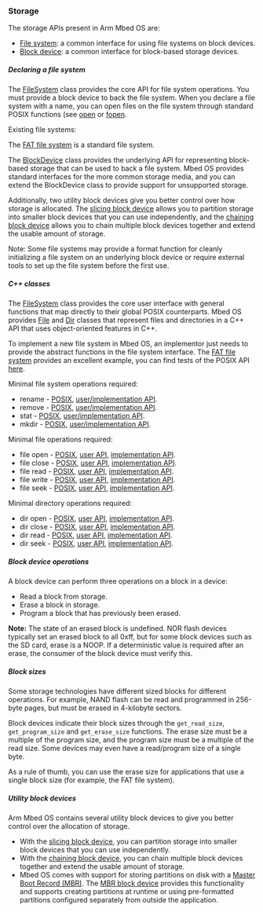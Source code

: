 ### Storage

The storage APIs present in Arm Mbed OS are:

* [File system](filesystem.md): a common interface for using file systems on block devices.
* [Block device](block_device.md): a common interface for block-based storage devices.

##### Declaring a file system

The [FileSystem](https://github.com/ARMmbed/mbed-os/blob/master/features/filesystem/FileSystem.h) class provides the core API for file system operations. You must provide a block device to back the file system. When you declare a file system with a name, you can open files on the file system through standard POSIX functions (see [open](http://pubs.opengroup.org/onlinepubs/009695399/functions/open.html) or [fopen](http://pubs.opengroup.org/onlinepubs/9699919799/functions/fopen.html).

Existing file systems:

The [FAT file system](https://github.com/ARMmbed/mbed-os/tree/master/features/filesystem/fat) is a standard file system.

The [BlockDevice](https://github.com/ARMmbed/mbed-os/blob/master/features/filesystem/bd/BlockDevice.h) class provides the underlying API for representing block-based storage that can be used to back a file system. Mbed OS provides standard interfaces for the more common storage media, and you can extend the BlockDevice class to provide support for unsupported storage.

Additionally, two utility block devices give you better control over how storage is allocated. The [slicing block device](https://github.com/ARMmbed/mbed-os/blob/master/features/filesystem/bd/SlicingBlockDevice.h) allows you to partition storage into smaller block devices that you can use independently, and the [chaining block device](https://github.com/ARMmbed/mbed-os/blob/master/features/filesystem/bd/ChainingBlockDevice.h) allows you to chain multiple block devices together and extend the usable amount of storage.

Note: Some file systems may provide a format function for cleanly initializing a file system on an underlying block device or require external tools to set up the file system before the first use.

##### C++ classes

The [FileSystem](https://github.com/ARMmbed/mbed-os/blob/master/features/filesystem/FileSystem.h) class provides the core user interface with general functions that map directly to their global POSIX counterparts. Mbed OS provides [File](https://github.com/ARMmbed/mbed-os/blob/master/features/filesystem/File.h) and [Dir](https://github.com/ARMmbed/mbed-os/blob/master/features/filesystem/Dir.h) classes that represent files and directories in a C++ API that uses object-oriented features in C++.

To implement a new file system in Mbed OS, an implementor just needs to provide the abstract functions in the file system interface. The [FAT file system](https://github.com/ARMmbed/mbed-os/blob/master/features/filesystem/fat/FATFileSystem.cpp) provides an excellent example, you can find tests of the POSIX API [here](https://github.com/ARMmbed/sd-driver/tree/master/features/TESTS/filesystem).

Minimal file system operations required:

- rename - [POSIX](http://pubs.opengroup.org/onlinepubs/009695399/functions/rename.html), [user/implementation API](https://github.com/ARMmbed/mbed-os/blob/master/features/filesystem/FileSystem.h#L75).
- remove - [POSIX](http://pubs.opengroup.org/onlinepubs/009695399/functions/remove.html), [user/implementation API](https://github.com/ARMmbed/mbed-os/blob/master/features/filesystem/FileSystem.h#L67).
- stat - [POSIX](http://pubs.opengroup.org/onlinepubs/009695399/functions/stat.html), [user/implementation API](https://github.com/ARMmbed/mbed-os/blob/master/features/filesystem/FileSystem.h#L83).
- mkdir - [POSIX](http://pubs.opengroup.org/onlinepubs/9699919799/functions/mkdir.html), [user/implementation API](https://github.com/ARMmbed/mbed-os/blob/master/features/filesystem/FileSystem.h#L91).

Minimal file operations required:

- file open - [POSIX](http://pubs.opengroup.org/onlinepubs/9699919799/functions/open.html), [user API](https://github.com/ARMmbed/mbed-os/blob/master/features/filesystem/File.h#L63), [implementation API](https://github.com/ARMmbed/mbed-os/blob/master/features/filesystem/FileSystem.h#L105).
- file close - [POSIX](http://pubs.opengroup.org/onlinepubs/9699919799/functions/close.html), [user API](https://github.com/ARMmbed/mbed-os/blob/master/features/filesystem/File.h#L69), [implementation API](https://github.com/ARMmbed/mbed-os/blob/master/features/filesystem/FileSystem.h#L112).
- file read - [POSIX](http://pubs.opengroup.org/onlinepubs/9699919799/functions/read.html), [user API](https://github.com/ARMmbed/mbed-os/blob/master/features/filesystem/File.h#L78), [implementation API](https://github.com/ARMmbed/mbed-os/blob/master/features/filesystem/FileSystem.h#L121).
- file write - [POSIX](http://pubs.opengroup.org/onlinepubs/9699919799/functions/write.html), [user API](https://github.com/ARMmbed/mbed-os/blob/master/features/filesystem/File.h#L86), [implementation API](https://github.com/ARMmbed/mbed-os/blob/master/features/filesystem/FileSystem.h#L130).
- file seek - [POSIX](http://pubs.opengroup.org/onlinepubs/9699919799/functions/lseek.html), [user API](https://github.com/ARMmbed/mbed-os/blob/master/features/filesystem/File.h#L109), [implementation API](https://github.com/ARMmbed/mbed-os/blob/master/features/filesystem/FileSystem.h#L157).

Minimal directory operations required:

- dir open - [POSIX](http://pubs.opengroup.org/onlinepubs/9699919799/functions/opendir.html), [user API](https://github.com/ARMmbed/mbed-os/blob/master/features/filesystem/Dir.h#L56), [implementation API](https://github.com/ARMmbed/mbed-os/blob/master/features/filesystem/FileSystem.h#L186).
- dir close - [POSIX](http://pubs.opengroup.org/onlinepubs/9699919799/functions/closedir.html), [user API](https://github.com/ARMmbed/mbed-os/blob/master/features/filesystem/Dir.h#L62), [implementation API](https://github.com/ARMmbed/mbed-os/blob/master/features/filesystem/FileSystem.h#L193).
- dir read - [POSIX](http://pubs.opengroup.org/onlinepubs/9699919799/functions/readdir.html), [user API](https://github.com/ARMmbed/mbed-os/blob/master/features/filesystem/Dir.h#L70), [implementation API](https://github.com/ARMmbed/mbed-os/blob/master/features/filesystem/FileSystem.h#L201).
- dir seek - [POSIX](http://pubs.opengroup.org/onlinepubs/9699919799/functions/seekdir.html), [user API](https://github.com/ARMmbed/mbed-os/blob/master/features/filesystem/Dir.h#L77), [implementation API](https://github.com/ARMmbed/mbed-os/blob/master/features/filesystem/FileSystem.h#L209).

##### Block device operations

A block device can perform three operations on a block in a device:

- Read a block from storage.
- Erase a block in storage.
- Program a block that has previously been erased.

<span class="notes">**Note:** The state of an erased block is undefined. NOR flash devices typically set an erased block to all 0xff, but for some block devices such as the SD card, erase is a NOOP. If a deterministic value is required after an erase, the consumer of the block device must verify this.</span>

##### Block sizes

Some storage technologies have different sized blocks for different operations. For example, NAND flash can be read and programmed in 256-byte pages, but must be erased in 4-kilobyte sectors.

Block devices indicate their block sizes through the `get_read_size`, `get_program_size` and `get_erase_size` functions. The erase size must be a multiple of the program size, and the program size must be a multiple of the read size. Some devices may even have a read/program size of a single byte.

As a rule of thumb, you can use the erase size for applications that use a single block size (for example, the FAT file system).

##### Utility block devices

Arm Mbed OS contains several utility block devices to give you better control over the allocation of storage.

- With the [slicing block device](https://github.com/ARMmbed/mbed-os/blob/master/features/filesystem/bd/SlicingBlockDevice.h), you can partition storage into smaller block devices that you can use independently.
- With the [chaining block device](https://github.com/ARMmbed/mbed-os/blob/master/features/filesystem/bd/ChainingBlockDevice.h), you can chain multiple block devices together and extend the usable amount of storage.
- Mbed OS comes with support for storing partitions on disk with a [Master Boot Record (MBR)](https://en.wikipedia.org/wiki/Master_boot_record). The [MBR block device](https://github.com/ARMmbed/mbed-os/blob/master/features/filesystem/bd/MBRBlockDevice.h) provides this functionality and supports creating partitions at runtime or using pre-formatted partitions configured separately from outside the application.
